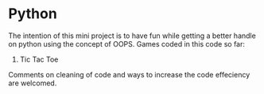# Python
The intention of this mini project is to have fun while getting a better handle on python using the concept of OOPS. Games coded in this code so far:<br>
  1. Tic Tac Toe 

Comments on cleaning of code and ways to increase the code effeciency are welcomed.
